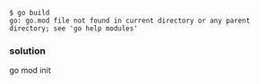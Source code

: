 ```
$ go build
go: go.mod file not found in current directory or any parent directory; see 'go help modules'
```

### solution
go mod init

